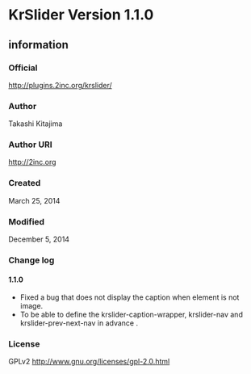 # KrSlider Version 1.1.0

## information

### Official
http://plugins.2inc.org/krslider/

### Author
Takashi Kitajima

### Author URI
http://2inc.org

### Created
March 25, 2014

### Modified
December 5, 2014

### Change log
#### 1.1.0
* Fixed a bug that does not display the caption when element is not image.
* To be able to define the krslider-caption-wrapper, krslider-nav and krslider-prev-next-nav in advance .

### License
GPLv2
http://www.gnu.org/licenses/gpl-2.0.html
